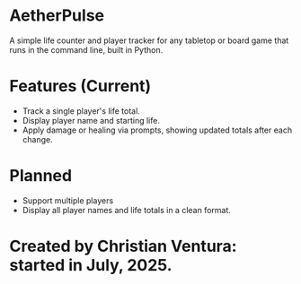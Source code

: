 # AetherPulse
A simple life counter and player tracker for any tabletop or board game <bdr>that runs in the command line, built in Python.
# Features (Current)
- Track a single player's life total.
- Display player name and starting life.
- Apply damage or healing via prompts, showing updated totals after each change.
# Planned
- Support multiple players
- Display all player names and life totals in a clean format.
# Created by Christian Ventura: started in July, 2025. 
